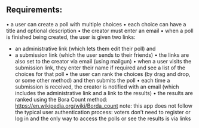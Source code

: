 ## Requirements:

• a user can create a poll with multiple choices
• each choice can have a title and optional description
• the creator must enter an email
• when a poll is finished being created, the user is given two links:
  - an administrative link (which lets them edit their poll) and
  - a submission link (which the user sends to their friends)
• the links are also set to the creator via email (using mailgun)
• when a user visits the submission link, they enter their name if required and see a list of the choices for that poll
• the user can rank the choices (by drag and drop, or some other method) and then submits the poll
• each time a submission is received, the creator is notified with an email (which includes the administrative link and a link to the results)
• the results are ranked using the Bora Count method: https://en.wikipedia.org/wiki/Borda_count
  note: this app does not follow the typical user authentication process: voters don’t need to register or log in and the only way to access the polls or see the results is via links
